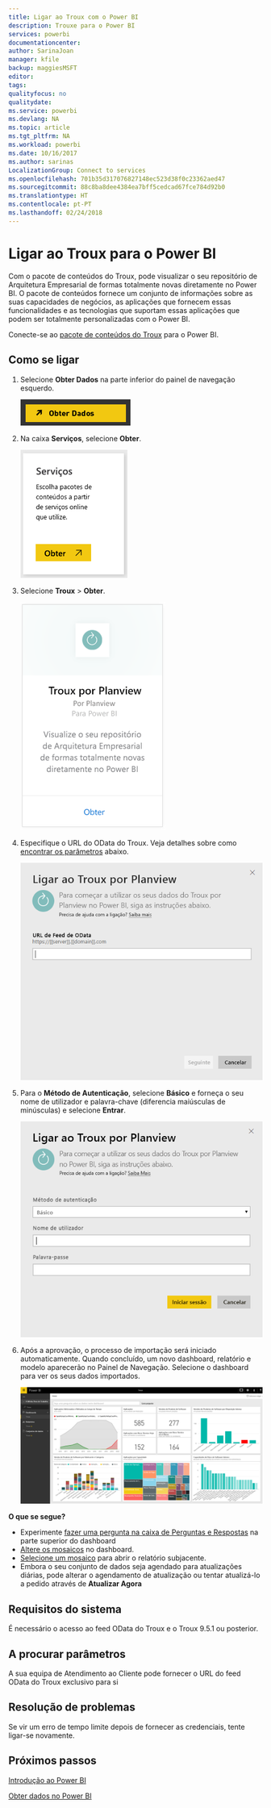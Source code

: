 ```yaml
---
title: Ligar ao Troux com o Power BI
description: Trouxe para o Power BI
services: powerbi
documentationcenter: 
author: SarinaJoan
manager: kfile
backup: maggiesMSFT
editor: 
tags: 
qualityfocus: no
qualitydate: 
ms.service: powerbi
ms.devlang: NA
ms.topic: article
ms.tgt_pltfrm: NA
ms.workload: powerbi
ms.date: 10/16/2017
ms.author: sarinas
LocalizationGroup: Connect to services
ms.openlocfilehash: 701b35d317076827148ec523d38f0c23362aed47
ms.sourcegitcommit: 88c8ba8dee4384ea7bff5cedcad67fce784d92b0
ms.translationtype: HT
ms.contentlocale: pt-PT
ms.lasthandoff: 02/24/2018
---
```

# <a name="connect-to-troux-for-power-bi"></a>Ligar ao Troux para o Power BI
Com o pacote de conteúdos do Troux, pode visualizar o seu repositório de Arquitetura Empresarial de formas totalmente novas diretamente no Power BI. O pacote de conteúdos fornece um conjunto de informações sobre as suas capacidades de negócios, as aplicações que fornecem essas funcionalidades e as tecnologias que suportam essas aplicações que podem ser totalmente personalizadas com o Power BI.

Conecte-se ao [pacote de conteúdos do Troux](https://app.powerbi.com/getdata/services/troux) para o Power BI.

## <a name="how-to-connect"></a>Como se ligar
1. Selecione **Obter Dados** na parte inferior do painel de navegação esquerdo.
   
   ![](media/service-connect-to-troux/getdata.png)
2. Na caixa **Serviços**, selecione **Obter**.
   
   ![](media/service-connect-to-troux/services.png)
3. Selecione **Troux** \> **Obter**.
   
   ![](media/service-connect-to-troux/troux.png)
4. Especifique o URL do OData do Troux. Veja detalhes sobre como [encontrar os parâmetros](#FindingParams) abaixo.
   
   ![](media/service-connect-to-troux/params.png)
5. Para o **Método de Autenticação**, selecione **Básico** e forneça o seu nome de utilizador e palavra-chave (diferencia maiúsculas de minúsculas) e selecione **Entrar**.
   
    ![](media/service-connect-to-troux/creds.png)
6. Após a aprovação, o processo de importação será iniciado automaticamente. Quando concluído, um novo dashboard, relatório e modelo aparecerão no Painel de Navegação. Selecione o dashboard para ver os seus dados importados.
   
     ![](media/service-connect-to-troux/dashboard.png)

**O que se segue?**

* Experimente [fazer uma pergunta na caixa de Perguntas e Respostas](power-bi-q-and-a.md) na parte superior do dashboard
* [Altere os mosaicos](service-dashboard-edit-tile.md) no dashboard.
* [Selecione um mosaico](service-dashboard-tiles.md) para abrir o relatório subjacente.
* Embora o seu conjunto de dados seja agendado para atualizações diárias, pode alterar o agendamento de atualização ou tentar atualizá-lo a pedido através de **Atualizar Agora**

## <a name="system-requirements"></a>Requisitos do sistema
É necessário o acesso ao feed OData do Troux e o Troux 9.5.1 ou posterior.

<a name="FindingParams"></a>

## <a name="finding-parameters"></a>A procurar parâmetros
A sua equipa de Atendimento ao Cliente pode fornecer o URL do feed OData do Troux exclusivo para si

## <a name="troubleshooting"></a>Resolução de problemas
Se vir um erro de tempo limite depois de fornecer as credenciais, tente ligar-se novamente.

## <a name="next-steps"></a>Próximos passos
[Introdução ao Power BI](service-get-started.md)

[Obter dados no Power BI](service-get-data.md)

